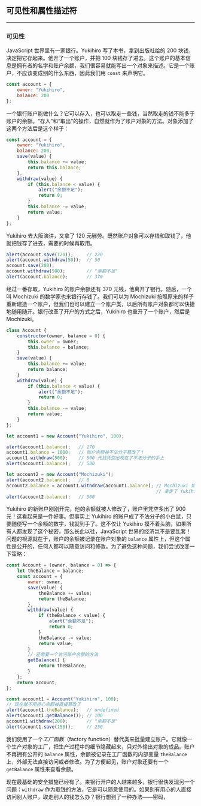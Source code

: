 ## 可见性和属性描述符

---

### 可见性

JavaScript 世界里有一家银行。Yukihiro 写了本书，拿到出版社给的 200 块钱，决定把它存起来。他开了一个账户，并把 100 块钱存了进去。这个账户的基本信息是拥有者的名字和账户余额，我们很容易就能写出一个对象来描述。它是一个账户，不应该变成别的什么东西，因此我们用 `const` 来声明它。

```javascript
const account = {
    owner: "Yukihiro",
    balance: 200
};
```

一个银行账户能做什么？它可以存入，也可以取走一些钱，当然取走的钱不能多于账户的余额。“存入”和“取出”的操作，自然就作为了账户对象的方法。对象添加了这两个方法后是这个样子：

```javascript
const account = {
	owner: "Yukihiro",
	balance: 200,
	save(value) {
		this.balance += value;
		return this.balance;
	},
	withdraw(value) {
		if (this.balance < value) {
			alert("余额不足");
			return 0;
		}
		this.balance -= value;
		return value;
	}		
};
```

Yukihiro 去大阪演讲，又拿了 120 元酬劳。既然账户对象可以存钱和取钱了，他就把钱存了进去，需要的时候再取用。

```javascript
alert(account.save(120));     // 220
alert(account.withdraw(50));  // 50
account.save(200);
account.withdraw(500);        // "余额不足"
alert(account.balance);       // 370
```

经过一番存取，Yukihiro 的账户余额还有 370 元钱，他离开了银行。随后，一个叫 Mochizuki 的数学家也来银行存钱了。我们可以为 Mochizuki 按照原来的样子重新建造一个账户，但我们也可以建立一个账户类，以后所有账户对象都可以快捷地随用随开。银行改革了开户的方式之后，Yukihiro 也重开了一个账户，然后是 Mochizuki。

```javascript
class Account {
	constructor(owner, balance = 0) {
		this.owner = owner;
		this.balance = balance;
	}
	save(value) {
		this.balance += value;
		return balance;
	}
	withdraw(value) {
		if (this.balance < value) {
			alert("余额不足");
			return 0;
		}
		this.balance -= value;
		return value;
	}
};

let account1 = new Account("Yukihiro", 100);

alert(account1.balance);   // 170
account1.balance = 1000;   // 账户余额被不法分子篡改了！
account1.withdraw(500);    // 500 元钱凭空出现在了不法分子的手上
alert(account1.balance);   // 500

let account2 = new Account("Mochizuki");
alert(account2.balance);   // 0
account2.balance = account1.withdraw(account1.balance); // Mochizuki 如法炮制
                                                        // 拿走了 Yukihiro 所有的存款
alert(account2.balance);   // 500
```

Yukihiro 的新账户刚刚开完，他的余额就被人修改了，账户里凭空多出了 900 元！这看起来是一件好事。但事实上 Yukihiro 的账户成了不法分子的小白鼠，只要随便写一个余额的数字，钱就到手了。这不仅让 Yukihiro 摸不着头脑，如果所有人都发现了这个秘密，那么长此以往，JavaScript 世界的经济岂不是要乱套！问题的根源就在于，账户的余额被记录在账户对象的 `balance` 属性上，但这个属性是公开的，任何人都可以随意访问和修改。为了避免这种问题，我们尝试改变一下策略：

```javascript
const Account = (owner, balance = 0) => {
	let theBalance = balance;
	const account = {
		owner: owner,
		save(value) {
			theBalance += value;
			return theBalance;
		},
		withdraw(value) {
			if (theBalance < value) {
				alert("余额不足");
				return 0;
			}
			theBalance -= value;
			return value;
		}
        // 还需要一个访问账户余额的方法
        getBalance() {
            return theBalance;
        }
	};
	return account;
};

const account1 = Account("Yukihiro", 100);
// 现在就不用担心余额被直接篡改了
alert(account1.theBalance);   // undefined
alert(account1.getBalance()); // 100
account1.withdraw(200);       // "余额不足"
alert(acount1.save(150));     // 250
```

我们使用了一个*工厂函数*（factory function）替代类来批量建立账户。它就像一个生产对象的工厂，把生产过程中的细节隐藏起来，只对外输出对象的成品。账户不再拥有公开的 `balance` 属性，余额被记录在工厂函数的内部变量 `theBalance` 上，外部无法直接访问或者修改。为了方便起见，账户对象还要有一个 `getBalance` 属性来查看余额。

现在最基础的安全措施已经有了。来银行开户的人越来越多，银行很快发现另一个问题：`withdraw` 作为取钱的方法，它是可以随意使用的。如果别有用心的人直接访问别人账户，取走别人的钱怎么办？银行想到了一种办法——密码，

